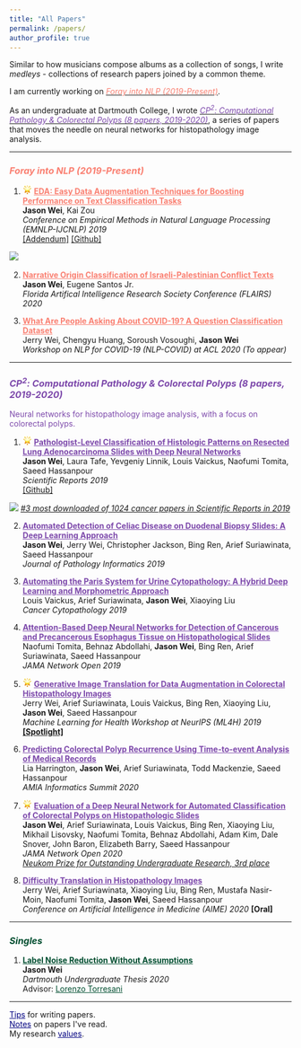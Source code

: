 ```yaml
---
title: "All Papers"
permalink: /papers/
author_profile: true
---
```


Similar to how musicians compose albums as a collection of songs, I write *medleys* - collections of research papers joined by a common theme. 

I am currently working on [<span style="color:#fa8072">*Foray into NLP (2019-Present)*</span>](#foray).

As an undergraduate at Dartmouth College, I wrote [<span style="color:#7d49ab"> *CP<sup>2</sup>: Computational Pathology & Colorectal Polyps (8 papers, 2019-2020)*</span>](#cp2), a series of papers that moves the needle on neural networks for histopathology image analysis. 

------

### <a name="foray"></a> <span style="color:#fa8072"> *Foray into NLP (2019-Present)* </span>  

1. <img height="16" width="16" src="/images/glowing-star.png"> <a href="https://www.aclweb.org/anthology/D19-1670.pdf" style="color:#fa8072" target="_blank"><b>EDA: Easy Data Augmentation Techniques for Boosting Performance on Text Classification Tasks</b></a>  
**Jason Wei**, Kai Zou  
*Conference on Empirical Methods in Natural Language Processing (EMNLP-IJCNLP) 2019* <br>
<a href="https://jasonwei20.github.io/addendum_eda/" target="_blank">[Addendum]</a>
<a href="https://github.com/jasonwei20/eda_nlp" target="_blank">[Github]</a>
<img height="16" src="https://img.shields.io/github/stars/jasonwei20/eda_nlp.svg?logo=github&logoColor=white&colorA=navy&link=https://github.com/jasonwei20/eda_nlp&link=https://github.com/jasonwei20/eda_nlp">  

2. <a href="https://www.aaai.org/ocs/index.php/FLAIRS/FLAIRS20/paper/view/18443" style="color:#fa8072" target="_blank"><b>Narrative Origin Classification of Israeli-Palestinian Conflict Texts</b></a>  
**Jason Wei**, Eugene Santos Jr.  
*Florida Artifical Intelligence Research Society Conference (FLAIRS) 2020*   

3. <a href="https://openreview.net/forum?id=qd51R0JNLl" style="color:#fa8072" target="_blank"><b>What Are People Asking About COVID-19? A Question Classification Dataset</b></a>  
Jerry Wei, Chengyu Huang, Soroush Vosoughi, **Jason Wei**  
*Workshop on NLP for COVID-19 (NLP-COVID) at ACL 2020 (To appear)*   

------

### <a name="cp2"></a> <span style="color:#7d49ab"> *CP<sup>2</sup>: Computational Pathology & Colorectal Polyps (8 papers, 2019-2020)* </span>  

<span style="color:#7d49ab">Neural networks for histopathology image analysis, with a focus on colorectal polyps.</span>

1. <img height="16" width="16" src="/images/glowing-star.png"> <a href="https://www.nature.com/articles/s41598-019-40041-7" style="color:#7d49ab" target="_blank"><b>Pathologist-Level Classification of Histologic Patterns on Resected Lung Adenocarcinoma Slides with Deep Neural Networks</b></a>  
**Jason Wei**, Laura Tafe, Yevgeniy Linnik, Louis Vaickus, Naofumi Tomita, Saeed Hassanpour    
*Scientific Reports 2019*  
<a href="https://github.com/BMIRDS/deepslide" target="_blank">[Github]</a> 
<img height="16" src="https://img.shields.io/github/stars/BMIRDS/deepslide.svg?logo=github&logoColor=white&colorA=navy&link=https://github.com/BMIRDS/deepslide&link=https://github.com/BMIRDS/deepslide">  
<a href="https://www.nature.com/collections/ghegcgfbdi" target="_blank"><i>#3 most downloaded of 1024 cancer papers in Scientific Reports in 2019</i></a>   

2. <a href="http://www.jpathinformatics.org/article.asp?issn=2153-3539;year=2019;volume=10;issue=1;spage=7;epage=7;aulast=Wei" style="color:#7d49ab" target="_blank"><b>Automated Detection of Celiac Disease on Duodenal Biopsy Slides: A Deep Learning Approach</b></a>  
**Jason Wei**, Jerry Wei, Christopher Jackson, Bing Ren, Arief Suriawinata, Saeed Hassanpour  
*Journal of Pathology Informatics 2019*   

3. <a href="https://onlinelibrary.wiley.com/doi/abs/10.1002/cncy.22099" style="color:#7d49ab" target="_blank"><b>Automating the Paris System for Urine Cytopathology: A Hybrid Deep Learning and Morphometric Approach</b></a>  
Louis Vaickus, Arief Suriawinata, **Jason Wei**, Xiaoying Liu  
*Cancer Cytopathology 2019*  

4. <a href="https://jamanetwork.com/journals/jamanetworkopen/fullarticle/2753982" style="color:#7d49ab" target="_blank"><b>Attention-Based Deep Neural Networks for Detection of Cancerous and Precancerous Esophagus Tissue on Histopathological Slides</b></a>  
Naofumi Tomita, Behnaz Abdollahi, **Jason Wei**, Bing Ren, Arief Suriawinata, Saeed Hassanpour  
*JAMA Network Open 2019*   

5. <img height="16" width="16" src="/images/glowing-star.png"> <a href="https://arxiv.org/abs/1910.05827" style="color:#7d49ab" target="_blank"><b>Generative Image Translation for Data Augmentation in Colorectal Histopathology Images</b></a>  
Jerry Wei, Arief Suriawinata, Louis Vaickus, Bing Ren, Xiaoying Liu, **Jason Wei**, Saeed Hassanpour  
*Machine Learning for Health Workshop at NeurIPS (ML4H) 2019* <a href="https://slideslive.com/38923239/spotlight-paper-talks?t=1095" target="_blank"><b>[Spotlight]</b></a>  

6. <a href="https://www.ncbi.nlm.nih.gov/pmc/articles/PMC7233054/" style="color:#7d49ab" target="_blank"><b>Predicting Colorectal Polyp Recurrence Using Time-to-event Analysis of Medical Records</b></a>     
Lia Harrington, **Jason Wei**, Arief Suriawinata, Todd Mackenzie, Saeed Hassanpour    
*AMIA Informatics Summit 2020*   

7. <img height="16" width="16" src="/images/glowing-star.png"> <a href="https://jamanetwork.com/journals/jamanetworkopen/fullarticle/2764906" style="color:#7d49ab" target="_blank"><b>Evaluation of a Deep Neural Network for Automated Classification of Colorectal Polyps on Histopathologic Slides</b></a>  
**Jason Wei**, Arief Suriawinata, Louis Vaickus, Bing Ren, Xiaoying Liu, Mikhail Lisovsky, Naofumi Tomita, Behnaz Abdollahi, Adam Kim, Dale Snover, John Baron, Elizabeth Barry, Saeed Hassanpour  
*JAMA Network Open 2020*  
<a href="https://neukom.dartmouth.edu/research/neukom-research-prizes/2020-neukom-research-prize-winners" target="_blank"><i>Neukom Prize for Outstanding Undergraduate Research, 3rd place</i></a>  

8. <a href="https://arxiv.org/abs/2004.12535" style="color:#7d49ab" target="_blank"><b>Difficulty Translation in Histopathology Images</b></a>  
Jerry Wei, Arief Suriawinata, Xiaoying Liu, Bing Ren, Mustafa Nasir-Moin, Naofumi Tomita, **Jason Wei**, Saeed Hassanpour   
*Conference on Artificial Intelligence in Medicine (AIME) 2020* <a target="_blank"><b>[Oral]</b></a>  

------

### <span style="color:#004E30"> *Singles* </span> 

1. <a href="https://www.cs.dartmouth.edu/~trdata/reports/TR2020-899.pdf" style="color:#004E30" target="_blank"><b>Label Noise Reduction Without Assumptions</b></a>  
**Jason Wei**  
*Dartmouth Undergraduate Thesis 2020*  
Advisor: <a href="https://www.cs.dartmouth.edu/~lorenzo/home.html" style="color:#004E30" target="_blank">Lorenzo Torresani</a> <br>  


------

<a href="https://jasonwei20.github.io/writing_tips/" style="color:navy">Tips</a> for writing papers.  
<a href="https://jasonwei20.github.io/notes/" style="color:navy">Notes</a> on papers I've read.   
My research <a href="https://jasonwei20.github.io/research_values/" style="color:navy">values</a>. 